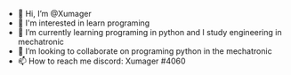 - 👋 Hi, I’m @Xumager
- 👀 I'm interested in learn programing
- 🌱 I’m currently learning programing in python and I study engineering in mechatronic
- 💞️ I’m looking to collaborate on programing python in the mechatronic
- 📫 How to reach me discord: Xumager #4060

<!---
Xumager/Xumager is a ✨ special ✨ repository because its `README.md` (this file) appears on your GitHub profile.
You can click the Preview link to take a look at your changes.
--->
